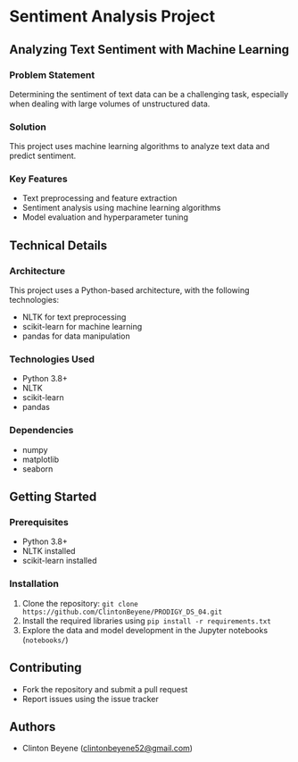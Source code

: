 **Sentiment Analysis Project**
=============================

**Analyzing Text Sentiment with Machine Learning**
---------------------------------------------

### Problem Statement

Determining the sentiment of text data can be a challenging task, especially when dealing with large volumes of unstructured data.

### Solution

This project uses machine learning algorithms to analyze text data and predict sentiment.

### Key Features

* Text preprocessing and feature extraction
* Sentiment analysis using machine learning algorithms
* Model evaluation and hyperparameter tuning

**Technical Details**
--------------------

### Architecture

This project uses a Python-based architecture, with the following technologies:

* NLTK for text preprocessing
* scikit-learn for machine learning
* pandas for data manipulation

### Technologies Used

* Python 3.8+
* NLTK
* scikit-learn
* pandas

### Dependencies

* numpy
* matplotlib
* seaborn

**Getting Started**
-------------------

### Prerequisites

* Python 3.8+
* NLTK installed
* scikit-learn installed

### Installation

1. Clone the repository: `git clone https://github.com/ClintonBeyene/PRODIGY_DS_04.git`
2. Install the required libraries using `pip install -r requirements.txt`
3. Explore the data and model development in the Jupyter notebooks (`notebooks/`)


**Contributing**
--------------

* Fork the repository and submit a pull request
* Report issues using the issue tracker


**Authors**
------------

* Clinton Beyene ([clintonbeyene52@gmail.com](mailto:clintonbeyene52@gmail.com))
